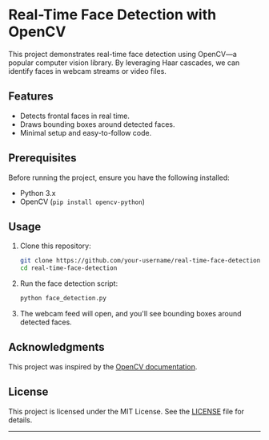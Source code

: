 
# Real-Time Face Detection with OpenCV

This project demonstrates real-time face detection using OpenCV—a popular computer vision library. By leveraging Haar cascades, we can identify faces in webcam streams or video files.

## Features

- Detects frontal faces in real time.
- Draws bounding boxes around detected faces.
- Minimal setup and easy-to-follow code.

## Prerequisites

Before running the project, ensure you have the following installed:

- Python 3.x
- OpenCV (`pip install opencv-python`)

## Usage

1. Clone this repository:

   ```bash
   git clone https://github.com/your-username/real-time-face-detection.git
   cd real-time-face-detection
   ```

2. Run the face detection script:

   ```bash
   python face_detection.py
   ```

3. The webcam feed will open, and you'll see bounding boxes around detected faces.

## Acknowledgments

This project was inspired by the [OpenCV documentation](https://docs.opencv.org/4.x/da/d60/tutorial_face_main.html).

## License

This project is licensed under the MIT License. See the [LICENSE](LICENSE) file for details.

---
